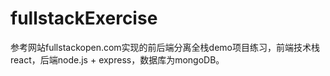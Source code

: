 # fullstackExercise

参考网站fullstackopen.com实现的前后端分离全栈demo项目练习，前端技术栈react，后端node.js + express，数据库为mongoDB。
